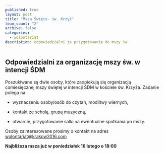 ```yaml
---
published: true
layout: post
title: "Msza Święta- św. Krzyż"
team_count: "2"
archive: false
categories: 
  - wolontariat
description: odpowiedzialni za przygotowania do mszy św.
---
```


## Odpowiedzialni za organizację mszy św. w intencji ŚDM

Poszukiwane są dwie osoby, które zaopiekują się organizacją comiesięcznej mszy świętej w intencji ŚDM w kościele św. Krzyża.
Zadanie polega na:

- wyznaczeniu osoby/osób do czytań, modlitwy wiernych,

- kontakt ze scholą, grupą muzyczną,

- otwarcie, przygotowanie salki na ewentualne spotkania po mszy.

Osoby zainteresowane prosimy o kontakt na adres wolontariat@krakow2016.com

**Najbliższa msza już w poniedziałek 16 lutego o 18:00**